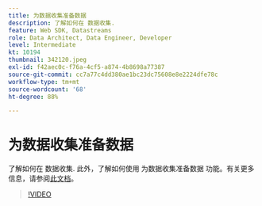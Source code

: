 ```yaml
---
title: 为数据收集准备数据
description: 了解如何在 数据收集.
feature: Web SDK, Datastreams
role: Data Architect, Data Engineer, Developer
level: Intermediate
kt: 10194
thumbnail: 342120.jpeg
exl-id: f42aec0c-f76a-4cf5-a874-4b8698a77387
source-git-commit: cc7a77c4dd380ae1bc23dc75608e8e2224dfe78c
workflow-type: tm+mt
source-wordcount: '68'
ht-degree: 88%

---
```


# 为数据收集准备数据

了解如何在 数据收集. 此外，了解如何使用 为数据收集准备数据 功能。有关更多信息，请参阅[此文档](https://experienceleague.adobe.com/docs/experience-platform/edge/fundamentals/datastreams.html#data-prep)。

>[!VIDEO](https://video.tv.adobe.com/v/342120/?quality=12&learn=on)

